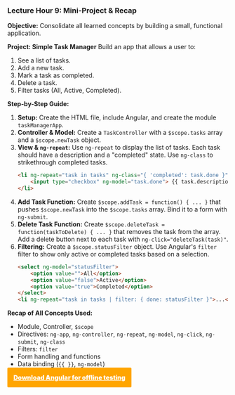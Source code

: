 
### Lecture Hour 9: Mini-Project & Recap

**Objective:** Consolidate all learned concepts by building a small, functional application.

**Project: Simple Task Manager**
Build an app that allows a user to:

1.  See a list of tasks.
2.  Add a new task.
3.  Mark a task as completed.
4.  Delete a task.
5.  Filter tasks (All, Active, Completed).

**Step-by-Step Guide:**
1.  **Setup:** Create the HTML file, include Angular, and create the module `taskManagerApp`.
2.  **Controller & Model:** Create a `TaskController` with a `$scope.tasks` array and a `$scope.newTask` object.
3.  **View & `ng-repeat`:** Use `ng-repeat` to display the list of tasks. Each task should have a description and a "completed" state. Use `ng-class` to strikethrough completed tasks.
    ```html
    <li ng-repeat="task in tasks" ng-class="{ 'completed': task.done }">
        <input type="checkbox" ng-model="task.done"> {{ task.description }}
    </li>
    ```
4.  **Add Task Function:** Create `$scope.addTask = function() { ... }` that pushes `$scope.newTask` into the `$scope.tasks` array. Bind it to a form with `ng-submit`.
5.  **Delete Task Function:** Create `$scope.deleteTask = function(taskToDelete) { ... }` that removes the task from the array. Add a delete button next to each task with `ng-click="deleteTask(task)"`.
6.  **Filtering:** Create a `$scope.statusFilter` object. Use Angular's `filter` filter to show only active or completed tasks based on a selection.
    ```html
    <select ng-model="statusFilter">
        <option value="">All</option>
        <option value="false">Active</option>
        <option value="true">Completed</option>
    </select>
    <li ng-repeat="task in tasks | filter: { done: statusFilter }">...</li>
    ```

**Recap of All Concepts Used:**
- Module, Controller, `$scope`
- Directives: `ng-app`, `ng-controller`, `ng-repeat`, `ng-model`, `ng-click`, `ng-submit`, `ng-class`
- Filters: `filter`
- Form handling and functions
- Data binding (`{{ }}`, `ng-model`)

<a style="padding:1em;border-radius:.2em;color:white;background-color:orange;font-weight:900;" href="https://ajax.googleapis.com/ajax/libs/angularjs/1.6.9/angular.min.js" download="angular.min.js"> Download Angular for offline testing </a> 